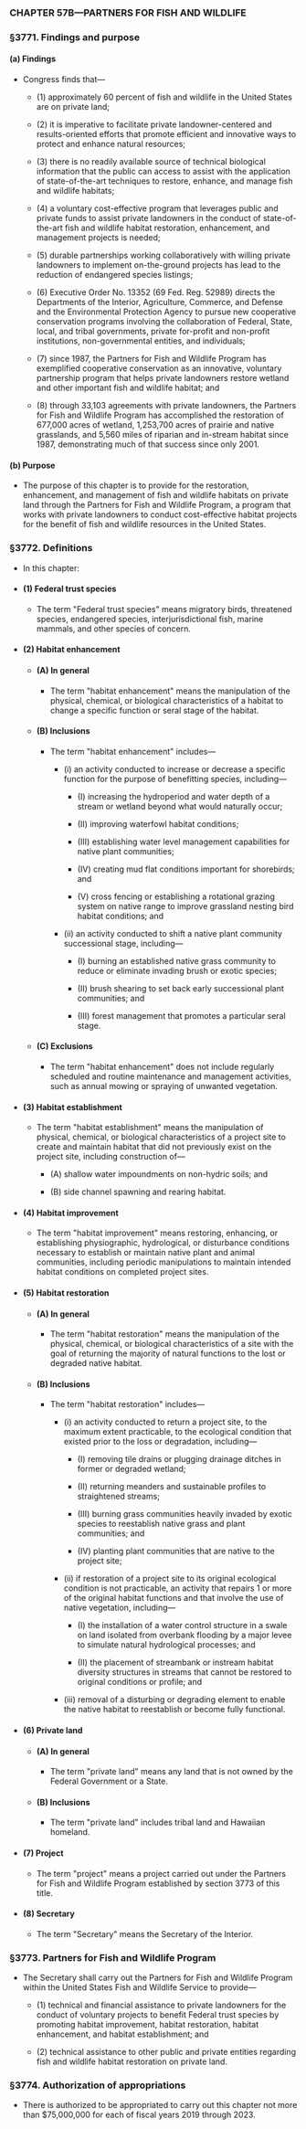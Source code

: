 ### **CHAPTER 57B—PARTNERS FOR FISH AND WILDLIFE**

### §3771. Findings and purpose
#### (a) Findings
* Congress finds that—

  * (1) approximately 60 percent of fish and wildlife in the United States are on private land;

  * (2) it is imperative to facilitate private landowner-centered and results-oriented efforts that promote efficient and innovative ways to protect and enhance natural resources;

  * (3) there is no readily available source of technical biological information that the public can access to assist with the application of state-of-the-art techniques to restore, enhance, and manage fish and wildlife habitats;

  * (4) a voluntary cost-effective program that leverages public and private funds to assist private landowners in the conduct of state-of-the-art fish and wildlife habitat restoration, enhancement, and management projects is needed;

  * (5) durable partnerships working collaboratively with willing private landowners to implement on-the-ground projects has lead to the reduction of endangered species listings;

  * (6) Executive Order No. 13352 (69 Fed. Reg. 52989) directs the Departments of the Interior, Agriculture, Commerce, and Defense and the Environmental Protection Agency to pursue new cooperative conservation programs involving the collaboration of Federal, State, local, and tribal governments, private for-profit and non-profit institutions, non-governmental entities, and individuals;

  * (7) since 1987, the Partners for Fish and Wildlife Program has exemplified cooperative conservation as an innovative, voluntary partnership program that helps private landowners restore wetland and other important fish and wildlife habitat; and

  * (8) through 33,103 agreements with private landowners, the Partners for Fish and Wildlife Program has accomplished the restoration of 677,000 acres of wetland, 1,253,700 acres of prairie and native grasslands, and 5,560 miles of riparian and in-stream habitat since 1987, demonstrating much of that success since only 2001.

#### (b) Purpose
* The purpose of this chapter is to provide for the restoration, enhancement, and management of fish and wildlife habitats on private land through the Partners for Fish and Wildlife Program, a program that works with private landowners to conduct cost-effective habitat projects for the benefit of fish and wildlife resources in the United States.

### §3772. Definitions
* In this chapter:

* #### (1) Federal trust species
  * The term "Federal trust species" means migratory birds, threatened species, endangered species, interjurisdictional fish, marine mammals, and other species of concern.

* #### (2) Habitat enhancement
  * #### (A) In general
    * The term "habitat enhancement" means the manipulation of the physical, chemical, or biological characteristics of a habitat to change a specific function or seral stage of the habitat.

  * #### (B) Inclusions
    * The term "habitat enhancement" includes—

      * (i) an activity conducted to increase or decrease a specific function for the purpose of benefitting species, including—

        * (I) increasing the hydroperiod and water depth of a stream or wetland beyond what would naturally occur;

        * (II) improving waterfowl habitat conditions;

        * (III) establishing water level management capabilities for native plant communities;

        * (IV) creating mud flat conditions important for shorebirds; and

        * (V) cross fencing or establishing a rotational grazing system on native range to improve grassland nesting bird habitat conditions; and


      * (ii) an activity conducted to shift a native plant community successional stage, including—

        * (I) burning an established native grass community to reduce or eliminate invading brush or exotic species;

        * (II) brush shearing to set back early successional plant communities; and

        * (III) forest management that promotes a particular seral stage.

  * #### (C) Exclusions
    * The term "habitat enhancement" does not include regularly scheduled and routine maintenance and management activities, such as annual mowing or spraying of unwanted vegetation.

* #### (3) Habitat establishment
  * The term "habitat establishment" means the manipulation of physical, chemical, or biological characteristics of a project site to create and maintain habitat that did not previously exist on the project site, including construction of—

    * (A) shallow water impoundments on non-hydric soils; and

    * (B) side channel spawning and rearing habitat.

* #### (4) Habitat improvement
  * The term "habitat improvement" means restoring, enhancing, or establishing physiographic, hydrological, or disturbance conditions necessary to establish or maintain native plant and animal communities, including periodic manipulations to maintain intended habitat conditions on completed project sites.

* #### (5) Habitat restoration
  * #### (A) In general
    * The term "habitat restoration" means the manipulation of the physical, chemical, or biological characteristics of a site with the goal of returning the majority of natural functions to the lost or degraded native habitat.

  * #### (B) Inclusions
    * The term "habitat restoration" includes—

      * (i) an activity conducted to return a project site, to the maximum extent practicable, to the ecological condition that existed prior to the loss or degradation, including—

        * (I) removing tile drains or plugging drainage ditches in former or degraded wetland;

        * (II) returning meanders and sustainable profiles to straightened streams;

        * (III) burning grass communities heavily invaded by exotic species to reestablish native grass and plant communities; and

        * (IV) planting plant communities that are native to the project site;


      * (ii) if restoration of a project site to its original ecological condition is not practicable, an activity that repairs 1 or more of the original habitat functions and that involve the use of native vegetation, including—

        * (I) the installation of a water control structure in a swale on land isolated from overbank flooding by a major levee to simulate natural hydrological processes; and

        * (II) the placement of streambank or instream habitat diversity structures in streams that cannot be restored to original conditions or profile; and


      * (iii) removal of a disturbing or degrading element to enable the native habitat to reestablish or become fully functional.

* #### (6) Private land
  * #### (A) In general
    * The term "private land" means any land that is not owned by the Federal Government or a State.

  * #### (B) Inclusions
    * The term "private land" includes tribal land and Hawaiian homeland.

* #### (7) Project
  * The term "project" means a project carried out under the Partners for Fish and Wildlife Program established by section 3773 of this title.

* #### (8) Secretary
  * The term "Secretary" means the Secretary of the Interior.

### §3773. Partners for Fish and Wildlife Program
* The Secretary shall carry out the Partners for Fish and Wildlife Program within the United States Fish and Wildlife Service to provide—

  * (1) technical and financial assistance to private landowners for the conduct of voluntary projects to benefit Federal trust species by promoting habitat improvement, habitat restoration, habitat enhancement, and habitat establishment; and

  * (2) technical assistance to other public and private entities regarding fish and wildlife habitat restoration on private land.

### §3774. Authorization of appropriations
* There is authorized to be appropriated to carry out this chapter not more than $75,000,000 for each of fiscal years 2019 through 2023.